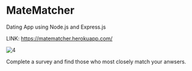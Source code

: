 # MateMatcher
Dating App using Node.js and Express.js

LINK: https://matematcher.herokuapp.com/

![](https://raw.github.com/FyperTheViper/MateMatcher/master/app/public/images/matematcher.png "4")

Complete a survey and find those who most closely match your anwsers.

